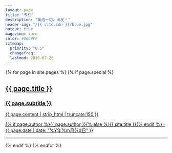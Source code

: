 ```yaml
---
layout: page
title: "专栏"
description: "集结一切，出发！"
header-img: "/{{ site.cdn }}/blue.jpg"
putout: true
magazine: ture
color: #0000FF
sitemap:
  priority: "0.5"
  changefreq:
  lastmod: 2016-07-20
---
```



{% for page in site.pages %}
{% if page.special %}
<div class="post-preview">
	<a href="{{ page.url | prepend: site.baseurl }}">
	<div class="post-header-img" style="background-image: url('{{ site.baseurl }}/{% if page.header-img %}{{ page.header-img }}{% else %}{{ site.header-img }}{% endif %}')"></div>
	<div class="post-summary">
	<h2 class="post-title">
	  {{ page.title }}
	</h2>
	<h3 class="post-subtitle">
	{{ page.subtitle }}
	</h3>
	<div class="post-content-preview">
	 {{ page.content | strip_html | truncate:150 }}
	</div>
	    <p class="post-meta">
	    <div class="author-avatar" style="background-image:url('{{ site.baseurl }}/{% if page.author-img %}{{ page.author-img }}{% else %}{{ page.header-img }}{% endif %}')"></div>
	    <span class="post-author">{% if page.author %}{{ page.author }}{% else %}{{ site.title }}{% endif %} · </span>
	    <span class="post-data">{{ page.date | date: "%Y年%m月%d日" }}</span>
	    </p>
	</div>
	</a>
	</div>

<hr>
{% endif %}
{% endfor %}
